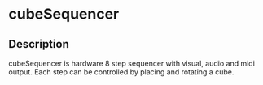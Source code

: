 # cubeSequencer
## Description
cubeSequencer is hardware 8 step sequencer with visual, audio and midi output. Each step can be controlled by placing and rotating a cube.  
